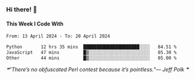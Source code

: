 ### Hi there! 👋

#### This Week I Code With
<!--START_SECTION:waka-->

```txt
From: 13 April 2024 - To: 20 April 2024

Python       12 hrs 35 mins  █████████████████████░░░░   84.51 %
JavaScript   47 mins         █▒░░░░░░░░░░░░░░░░░░░░░░░   05.30 %
Other        44 mins         █▒░░░░░░░░░░░░░░░░░░░░░░░   05.00 %
```

<!--END_SECTION:waka-->

<!--STARTS_HERE_QUOTE_README-->
<i>❝“There’s no obfuscated Perl contest because it’s pointless.”— Jeff Polk   ❞</i>
<!--ENDS_HERE_QUOTE_README-->

